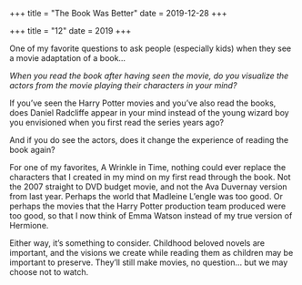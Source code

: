+++
title = "The Book Was Better"
date = 2019-12-28
+++

+++
title = "12"
date = 2019
+++

One of my favorite questions to ask people (especially kids) when they see a movie adaptation of a book&#8230;

_When you read the book after having seen the movie, do you visualize the actors from the movie playing their characters in your mind?_

If you’ve seen the Harry Potter movies and you’ve also read the books, does Daniel Radcliffe appear in your mind instead of the young wizard boy you envisioned when you first read the series years ago?

And if you do see the actors, does it change the experience of reading the book again?

For one of my favorites, A Wrinkle in Time, nothing could ever replace the characters that I created in my mind on my first read through the book. Not the 2007 straight to DVD budget movie, and not the Ava Duvernay version from last year. Perhaps the world that Madleine L’engle was too good. Or perhaps the movies that the Harry Potter production team produced were too good, so that I now think of Emma Watson instead of my true version of Hermione.

Either way, it’s something to consider. Childhood beloved novels are important, and the visions we create while reading them as children may be important to preserve. They’ll still make movies, no question… but we may choose not to watch.